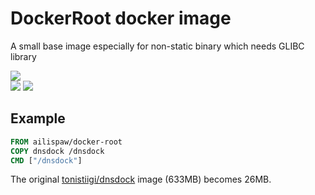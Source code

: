 # DockerRoot docker image

A small base image especially for non-static binary which needs GLIBC library

[![](https://badge.imagelayers.io/ailispaw/docker-root:latest.svg)](https://imagelayers.io/?images=ailispaw/docker-root:latest 'Get your own badge on imagelayers.io')  
[![](https://img.shields.io/docker/stars/ailispaw/docker-root.svg?style=flat-square)](https://hub.docker.com/r/ailispaw/docker-root/)
[![](https://img.shields.io/docker/pulls/ailispaw/docker-root.svg?style=flat-square)](https://hub.docker.com/r/ailispaw/docker-root/)

## Example

```Dockerfile
FROM ailispaw/docker-root
COPY dnsdock /dnsdock
CMD ["/dnsdock"]
```

The original [tonistiigi/dnsdock](https://hub.docker.com/r/tonistiigi/dnsdock/) image (633MB) becomes 26MB.
